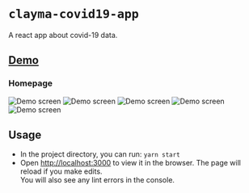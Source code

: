 # `clayma-covid19-app`

A react app about covid-19 data.

## [Demo]()

### Homepage

<img src="https://github.com/claykabongok/clayma-covid19-app/blob/master/demo/homepage.jpg?raw=true" alt="Demo screen">

<img src="https://github.com/claykabongok/clayma-covid19-app/blob/master/demo/searchresult.jpg?raw=true" alt="Demo screen">

<img src="https://github.com/claykabongok/clayma-covid19-app/blob/master/demo/countryData.jpg?raw=true" alt="Demo screen">

<img src="https://github.com/claykabongok/clayma-covid19-app/blob/master/demo/countryDataChart.jpg?raw=true" alt="Demo screen">

<img src="https://github.com/claykabongok/clayma-covid19-app/blob/master/demo/charts.jpg?raw=true" alt="Demo screen">

## Usage

- In the project directory, you can run: `yarn start`
- Open [http://localhost:3000](http://localhost:3000) to view it in the browser.
  The page will reload if you make edits.<br />
  You will also see any lint errors in the console.
